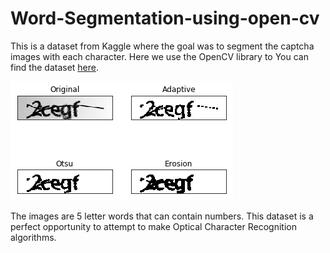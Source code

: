 # Word-Segmentation-using-open-cv

This is a dataset from Kaggle where the goal was to segment the captcha images with each character. Here we use the OpenCV library to 
You can find the dataset [here](https://www.kaggle.com/fournierp/captcha-version-2-images).

![](captcha%20image.png)

The images are 5 letter words that can contain numbers. This dataset is a perfect opportunity to attempt to make Optical Character Recognition algorithms.
